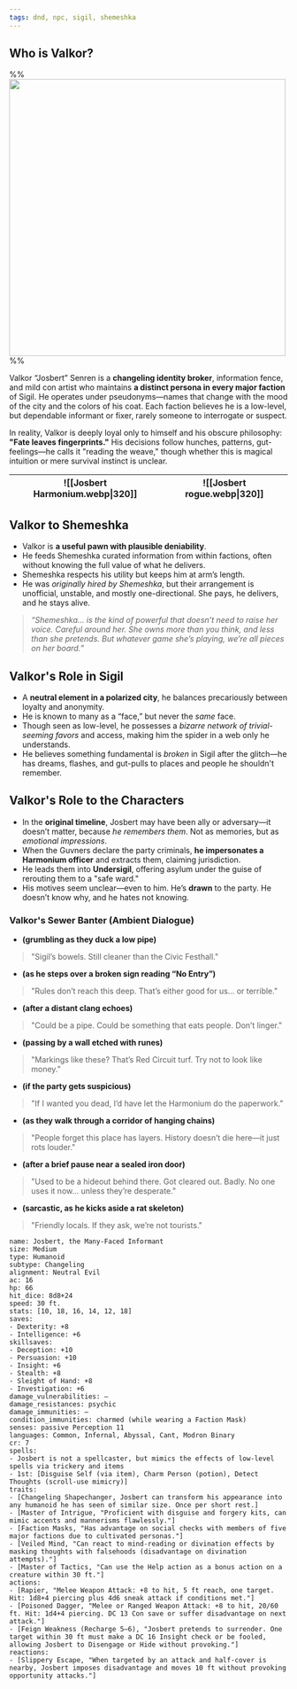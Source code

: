 ```yaml
---
tags: dnd, npc, sigil, shemeshka
---
```

## Who is Valkor?

%% <img src="Valkor Josbert.webp" class="rightimg" height=500> %%

Valkor “Josbert” Senren is a **changeling identity broker**, information fence, and mild con artist who maintains **a distinct persona in every major faction** of Sigil. He operates under pseudonyms—names that change with the mood of the city and the colors of his coat. Each faction believes he is a low-level, but dependable informant or fixer, rarely someone to interrogate or suspect.

In reality, Valkor is deeply loyal only to himself and his obscure philosophy: **"Fate leaves fingerprints."** His decisions follow hunches, patterns, gut-feelings—he calls it "reading the weave," though whether this is magical intuition or mere survival instinct is unclear.


| ![[Josbert Harmonium.webp\|320]] | ![[Josbert rogue.webp\|320]] |
| -------------------------------- | ---------------------------- |


## Valkor to Shemeshka

- Valkor is **a useful pawn with plausible deniability**.
- He feeds Shemeshka curated information from within factions, often without knowing the full value of what he delivers.
- Shemeshka respects his utility but keeps him at arm’s length.
- He was _originally hired by Shemeshka_, but their arrangement is unofficial, unstable, and mostly one-directional. She pays, he delivers, and he stays alive.

> *“Shemeshka... is the kind of powerful that doesn’t need to raise her voice. Careful around her. She owns more than you think, and less than she pretends. But whatever game she’s playing, we’re all pieces on her board.”*

## Valkor's Role in Sigil

- A **neutral element in a polarized city**, he balances precariously between loyalty and anonymity.
- He is known to many as a “face,” but never the _same_ face.
- Though seen as low-level, he possesses a _bizarre network of trivial-seeming favors_ and access, making him the spider in a web only he understands.
- He believes something fundamental is _broken_ in Sigil after the glitch—he has dreams, flashes, and gut-pulls to places and people he shouldn't remember.

## Valkor's Role to the Characters

- In the **original timeline**, Josbert may have been ally or adversary—it doesn’t matter, because _he remembers them_. Not as memories, but as _emotional impressions_.
- When the Guvners declare the party criminals, **he impersonates a Harmonium officer** and extracts them, claiming jurisdiction.
- He leads them into **Undersigil**, offering asylum under the guise of rerouting them to a "safe ward."
- His motives seem unclear—even to him. He’s **drawn** to the party. He doesn’t know why, and he hates not knowing.


### Valkor's Sewer Banter (Ambient Dialogue)

- **(grumbling as they duck a low pipe)**
> "Sigil’s bowels. Still cleaner than the Civic Festhall."
- **(as he steps over a broken sign reading “No Entry”)**
> "Rules don’t reach this deep. That’s either good for us… or terrible."
- **(after a distant clang echoes)**
> "Could be a pipe. Could be something that eats people. Don’t linger."
- **(passing by a wall etched with runes)**
> "Markings like these? That’s Red Circuit turf. Try not to look like money."
- **(if the party gets suspicious)**
> "If I wanted you dead, I’d have let the Harmonium do the paperwork."
- **(as they walk through a corridor of hanging chains)**
> "People forget this place has layers. History doesn’t die here—it just rots louder."
- **(after a brief pause near a sealed iron door)**
> "Used to be a hideout behind there. Got cleared out. Badly. No one uses it now… unless they’re desperate."
- **(sarcastic, as he kicks aside a rat skeleton)**
> "Friendly locals. If they ask, we’re not tourists."


```statblock  
name: Josbert, the Many-Faced Informant  
size: Medium  
type: Humanoid  
subtype: Changeling  
alignment: Neutral Evil  
ac: 16  
hp: 66  
hit_dice: 8d8+24  
speed: 30 ft.  
stats: [10, 18, 16, 14, 12, 18]  
saves:  
- Dexterity: +8  
- Intelligence: +6  
skillsaves:  
- Deception: +10  
- Persuasion: +10  
- Insight: +6  
- Stealth: +8  
- Sleight of Hand: +8  
- Investigation: +6  
damage_vulnerabilities: —  
damage_resistances: psychic  
damage_immunities: —  
condition_immunities: charmed (while wearing a Faction Mask)  
senses: passive Perception 11  
languages: Common, Infernal, Abyssal, Cant, Modron Binary  
cr: 7  
spells:  
- Josbert is not a spellcaster, but mimics the effects of low-level spells via trickery and items  
- 1st: [Disguise Self (via item), Charm Person (potion), Detect Thoughts (scroll-use mimicry)]  
traits:  
- [Changeling Shapechanger, Josbert can transform his appearance into any humanoid he has seen of similar size. Once per short rest.]  
- [Master of Intrigue, "Proficient with disguise and forgery kits, can mimic accents and mannerisms flawlessly."]  
- [Faction Masks, "Has advantage on social checks with members of five major factions due to cultivated personas."]  
- [Veiled Mind, "Can react to mind-reading or divination effects by masking thoughts with falsehoods (disadvantage on divination attempts)."]  
- [Master of Tactics, "Can use the Help action as a bonus action on a creature within 30 ft."]  
actions:  
- [Rapier, "Melee Weapon Attack: +8 to hit, 5 ft reach, one target. Hit: 1d8+4 piercing plus 4d6 sneak attack if conditions met."]  
- [Poisoned Dagger, "Melee or Ranged Weapon Attack: +8 to hit, 20/60 ft. Hit: 1d4+4 piercing. DC 13 Con save or suffer disadvantage on next attack."]  
- [Feign Weakness (Recharge 5–6), "Josbert pretends to surrender. One target within 30 ft must make a DC 16 Insight check or be fooled, allowing Josbert to Disengage or Hide without provoking."]  
reactions:  
- [Slippery Escape, "When targeted by an attack and half-cover is nearby, Josbert imposes disadvantage and moves 10 ft without provoking opportunity attacks."]  
```
